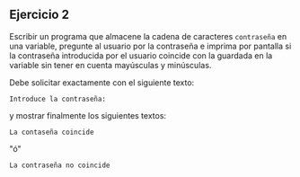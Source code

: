 ## Ejercicio 2

Escribir un programa que almacene la cadena de caracteres `contraseña` en una variable, pregunte al usuario por la contraseña e imprima por pantalla si la contraseña introducida por el usuario coincide con la guardada en la variable sin tener en cuenta mayúsculas y minúsculas.

Debe solicitar exactamente con el siguiente texto:

`Introduce la contraseña:`

y mostrar finalmente los siguientes textos:

`La contaseña coincide`

"ó"

`La contraseña no coincide`